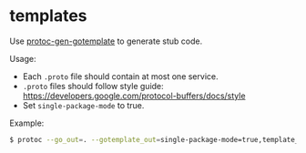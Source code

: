# templates

Use [protoc-gen-gotemplate](https://github.com/moul/protoc-gen-gotemplate) to generate stub code.

Usage:

- Each `.proto` file should contain at most one service.
- `.proto` files should follow style guide: https://developers.google.com/protocol-buffers/docs/style
- Set `single-package-mode` to true.

Example:

```bash
$ protoc --go_out=. --gotemplate_out=single-package-mode=true,template_dir=$GOPATH/src/github.com/huangjunwen/nproto/rpc/templates:. *.proto && gofmt -w *.go

```
